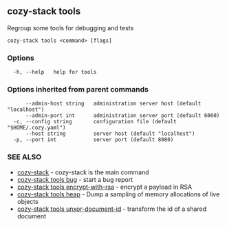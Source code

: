 ## cozy-stack tools

Regroup some tools for debugging and tests

```
cozy-stack tools <command> [flags]
```

### Options

```
  -h, --help   help for tools
```

### Options inherited from parent commands

```
      --admin-host string   administration server host (default "localhost")
      --admin-port int      administration server port (default 6060)
  -c, --config string       configuration file (default "$HOME/.cozy.yaml")
      --host string         server host (default "localhost")
  -p, --port int            server port (default 8080)
```

### SEE ALSO

* [cozy-stack](cozy-stack.md)	 - cozy-stack is the main command
* [cozy-stack tools bug](cozy-stack_tools_bug.md)	 - start a bug report
* [cozy-stack tools encrypt-with-rsa](cozy-stack_tools_encrypt-with-rsa.md)	 - encrypt a payload in RSA
* [cozy-stack tools heap](cozy-stack_tools_heap.md)	 - Dump a sampling of memory allocations of live objects
* [cozy-stack tools unxor-document-id](cozy-stack_tools_unxor-document-id.md)	 - transform the id of a shared document

